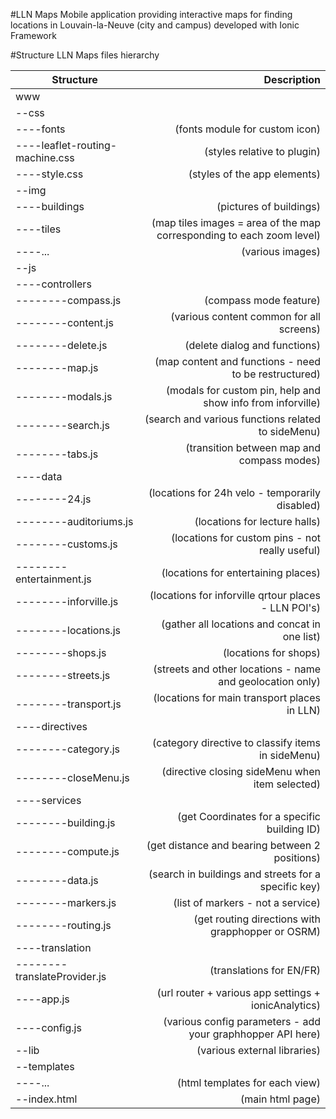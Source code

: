 #LLN Maps
Mobile application providing interactive maps for finding locations in Louvain-la-Neuve (city and campus) developed with Ionic Framework

#Structure
LLN Maps files hierarchy

| Structure        | Description           |
| ------------- |-------------:|
|www ||
|--css	||			
|----fonts				|(fonts module for custom icon)|
|----leaflet-routing-machine.css		|(styles relative to plugin)|
|----style.css				|(styles of the app elements)|
|--img	||
|----buildings				|(pictures of buildings)|
|----tiles				|(map tiles images = area of the map corresponding to each zoom level)|
|----...					|(various images)|			
|--js||
|----controllers||
|--------compass.js			|(compass mode feature)|
|--------content.js			|(various content common for all screens)|
|--------delete.js			|(delete dialog and functions)|
|--------map.js				|(map content and functions - need to be restructured)|
|--------modals.js			|(modals for custom pin, help and show info from inforville)|
|--------search.js			|(search and various functions related to sideMenu)|
|--------tabs.js				|(transition between map and compass modes)|
|----data||
|--------24.js				|(locations for 24h velo - temporarily disabled)|		
|--------auditoriums.js			|(locations for lecture halls)|	
|--------customs.js			|(locations for custom pins - not really useful)|	
|--------entertainment.js		|(locations for entertaining places)|
|--------inforville.js			|(locations for inforville qrtour places - LLN POI's)|
|--------locations.js			|(gather all locations and concat in one list)|
|--------shops.js			|(locations for shops)|
|--------streets.js			|(streets and other locations - name and geolocation only)|
|--------transport.js			|(locations for main transport places in LLN)|
|----directives||
|--------category.js			|(category directive to classify items in sideMenu)|
|--------closeMenu.js			|(directive closing sideMenu when item selected)|
|----services||
|--------building.js			|(get Coordinates for a specific building ID)|
|--------compute.js			|(get distance and bearing between 2 positions)|
|--------data.js				|(search in buildings and streets for a specific key)|
|--------markers.js			|(list of markers - not a service)|
|--------routing.js			|(get routing directions with grapphopper or OSRM)|
|----translation||
|--------translateProvider.js		|(translations for EN/FR)|
|----app.js				|(url router + various app settings + ionicAnalytics)|
|----config.js				|(various config parameters - add your graphhopper API here)|
|--lib					|(various external libraries)|
|--templates||
|----...					|(html templates for each view)|
|--index.html				|(main html page)|
